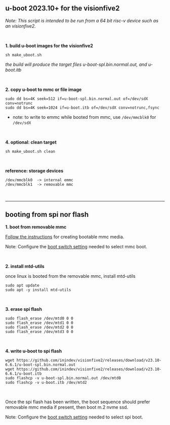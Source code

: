 ## u-boot 2023.10+ for the visionfive2

<i>Note: This script is intended to be run from a 64 bit risc-v device such as an visionfive2.</i>

<br/>

**1. build u-boot images for the visionfive2**
```
sh make_uboot.sh
```

<i>the build will produce the target files u-boot-spl.bin.normal.out, and u-boot.itb</i>

<br/>

**2. copy u-boot to mmc or file image**
```
sudo dd bs=4K seek=512 if=u-boot-spl.bin.normal.out of=/dev/sdX conv=notrunc
sudo dd bs=4K seek=1024 if=u-boot.itb of=/dev/sdX conv=notrunc,fsync
```
* note: to write to emmc while booted from mmc, use ```/dev/mmcblk0``` for ```/dev/sdX```

<br/>

**4. optional: clean target**
```
sh make_uboot.sh clean
```

<br/>

**reference: storage devices**
```
/dev/mmcblk0  -> internal emmc
/dev/mmcblk1  -> removable mmc
```

<br/>

---
## booting from spi nor flash

**1. boot from removable mmc**

[Follow the instructions](https://github.com/inindev/visionfive2#ubuntu-mantic-setup) for creating bootable mmc media.

Note: Configure the [boot switch setting](https://github.com/inindev/visionfive2/blob/main/misc/vf2_mmc.jpg) needed to select mmc boot.

<br/>

**2. install mtd-utils**

once linux is booted from the removable mmc, install mtd-utils
```
sudo apt update
sudo apt -y install mtd-utils
```

<br/>

**3. erase spi flash**
```
sudo flash_erase /dev/mtd0 0 0
sudo flash_erase /dev/mtd1 0 0
sudo flash_erase /dev/mtd2 0 0
sudo flash_erase /dev/mtd3 0 0
```

<br/>

**4. write u-boot to spi flash**
```
wget https://github.com/inindev/visionfive2/releases/download/v23.10-6.6.1/u-boot-spl.bin.normal.out
wget https://github.com/inindev/visionfive2/releases/download/v23.10-6.6.1/u-boot.itb
sudo flashcp -v u-boot-spl.bin.normal.out /dev/mtd0
sudo flashcp -v u-boot.itb /dev/mtd2
```

<br/>

Once the spi flash has been written, the boot sequence should prefer removable mmc media if present, then boot m.2 nvme ssd.

Note: Configure the [boot switch setting](https://github.com/inindev/visionfive2/blob/main/misc/vf2_spi.jpg) needed to select spi boot.

